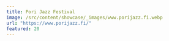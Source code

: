 ```yaml
---
title: Pori Jazz Festival
image: /src/content/showcase/_images/www.porijazz.fi.webp
url: "https://www.porijazz.fi/"
featured: 20
---
```

